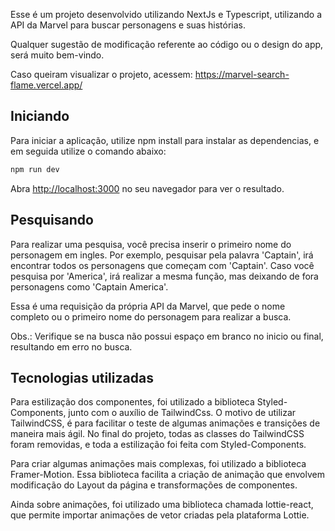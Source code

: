 Esse é um projeto desenvolvido utilizando NextJs e Typescript, utilizando a API da Marvel para buscar personagens e suas histórias.

Qualquer sugestão de modificação referente ao código ou o design do app, será muito bem-vindo.

Caso queiram visualizar o projeto, acessem: https://marvel-search-flame.vercel.app/

## Iniciando

Para iniciar a aplicação, utilize npm install para instalar as dependencias, e em seguida utilize o comando abaixo:

```bash
npm run dev

```
Abra [http://localhost:3000](http://localhost:3000) no seu navegador para ver o resultado.


## Pesquisando

Para realizar uma pesquisa, você precisa inserir o primeiro nome do personagem em ingles. Por exemplo, pesquisar pela palavra 'Captain', irá encontrar todos os personagens que começam com 'Captain'. Caso você pesquisa por 'America', irá realizar a mesma função, mas deixando de fora personagens como 'Captain America'.

Essa é uma requisição da própria API da Marvel, que pede o nome completo ou o primeiro nome do personagem para realizar a busca.

Obs.: Verifique se na busca não possui espaço em branco no inicio ou final, resultando em erro no busca.

## Tecnologias utilizadas

Para estilização dos componentes, foi utilizado a biblioteca Styled-Components, junto com o auxílio de TailwindCss. O motivo de utilizar TailwindCSS, é para facilitar o teste de algumas animações e transições de maneira mais ágil. No final do projeto, todas as classes do TailwindCSS foram removidas, e toda a estilização foi feita com Styled-Components.

Para criar algumas animações mais complexas, foi utilizado a biblioteca Framer-Motion. Essa biblioteca facilita a criação de animação que envolvem modificação do Layout da página e transformações de componentes.

Ainda sobre animações, foi utilizado uma biblioteca chamada lottie-react, que permite importar animações de vetor criadas pela plataforma Lottie.

